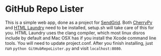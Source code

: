 GitHub Repo Lister
==================

This is a simple web app, done as a project for [SendGrid](http://sendgrid.com/). Both [CherryPy](http://www.cherrypy.org/) and [HTML Laundry](http://pypi.python.org/pypi/htmllaundry/) need to be installed, setup.sh will take care of this for you. HTML Laundry uses the clang compiler, which most linux disros include by default and Mac OSX has if you install the Xcode command line tools. You will need to update project.conf. After you finish installing, just run `python GitHubRepoLister.py` and visit `localhost:8080`.
